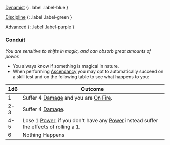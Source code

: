 
[Dynamist](Game/Character-Development#Dynamist)
{: .label .label-blue }

[Discipline](Game/Character-Development#Discipline)
{: .label .label-green }

[Advanced](Game/Character-Development#Advanced)
{: .label .label-purple }
### Conduit
*You are sensitive to shifts in magic, and can obsorb great amounts of power.*
* You always know if something is magical in nature.
* When performing [Ascendancy](Game/Core/Instinct#Ascendancy) you may opt to automatically succeed on a skill test and on the following table to see what happens to you:

| 1d6 | Outcome                                                                                                                                  |
| --- | ---------------------------------------------------------------------------------------------------------------------------------------- |
| 1   | Suffer 4 [Damage](Game/Core/Terminology#Damage) and you are [On Fire](Game/Core/Effects#On%20Fire).                                      |
| 2-3 | Suffer 4 [Damage](Game/Core/Terminology#Damage).                                                                                         |
| 4-5 | Lose 1 [Power](Game/Core/Blocks/Power), if you don't have any [Power](Game/Core/Blocks/Power) instead suffer the effects of rolling a 1. |
| 6   | Nothing Happens                                                                                                                          |

